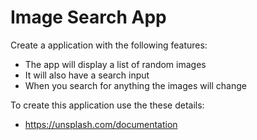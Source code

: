 # Image Search App

Create a application with the following features:

- The app will display a list of random images
- It will also have a search input
- When you search for anything the images will change

To create this application use the these details:

<!-- joptt4GPL8B2cH5kyPCvzaSOhyhG1MzowM76hVz2_DQ -->

- https://unsplash.com/documentation
